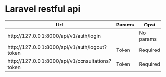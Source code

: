 <h1>Laravel restful api </h1>
<table>
    <thead>
        <tr>
            <th>Url</th>
            <th>Params</th>
            <th>Opsi</th>
        </tr>
    </thead>
    <tbody>
        <tr>
            <td>http://127.0.0.1:8000/api/v1/auth/login</td>
            <td></td>
            <td>No params</td>
        </tr>
        <tr>
            <td>http://127.0.0.1:8000/api/v1/auth/logout?token</td>
            <td>Token</td>
            <td>Required</td>
        </tr>
        <tr>
            <td>http://127.0.0.1:8000/api/v1/consultations?token</td>
            <td>Token</td>
            <td>Required</td>
        </tr>
    </tbody>
</table>
